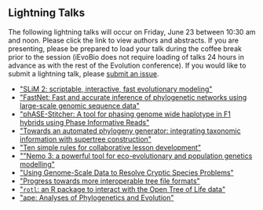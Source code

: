## Lightning Talks

The following lightning talks will occur on Friday, June 23 between 10:30 am and noon. 
Please click the link to view authors and abstracts. If you are presenting, 
please be prepared to load your talk during the coffee break prior to the session 
(iEvoBio does not require loading of talks 24 hours in advance as with the rest of the Evolution conference). 
If you would like to submit a lightning talk, please [submit an issue](https://github.com/2017-iEvoBio/organization/issues).

* ["SLiM 2: scriptable, interactive, fast evolutionary modeling"](https://github.com/2017-iEvoBio/organization/issues/13)
* ["FastNet: Fast and accurate inference of phylogenetic networks using large-scale genomic sequence data"](https://github.com/2017-iEvoBio/organization/issues/14)
* ["phASE-Stitcher: A tool for phasing genome wide haplotype in F1 hybrids using Phase Informative Reads"](https://github.com/2017-iEvoBio/organization/issues/16)
* ["Towards an automated phylogeny generator: integrating taxonomic information with supertree construction"](https://github.com/2017-iEvoBio/organization/issues/18)
* ["Ten simple rules for collaborative lesson development"](https://github.com/2017-iEvoBio/organization/issues/24)
* [""Nemo 3: a powerful tool for eco-evolutionary and population genetics modelling"](https://github.com/2017-iEvoBio/organization/issues/26)
* ["Using Genome-Scale Data to Resolve Cryptic Species Problems"](https://github.com/2017-iEvoBio/organization/issues/28)
* ["Progress towards more interoperable tree file formats"](https://github.com/2017-iEvoBio/organization/issues/32)
* ["`rotl`: an R package to interact with the Open Tree of Life data"](https://github.com/2017-iEvoBio/organization/issues/34)
* ["ape: Analyses of Phylogenetics and Evolution"](https://github.com/2017-iEvoBio/organization/issues/35)
